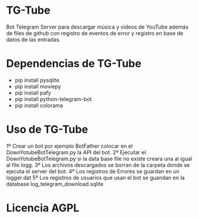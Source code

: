# TG-Tube
Bot Telegram Server para descargar música y videos de YouTube además de files de github con registro de eventos de error y registro en base de datos de las entradas.

# Dependencias de TG-Tube
+ pip install pysqlite
+ pip install moviepy
+ pip install pafy
+ pip install python-telegram-bot
+ pip install colorama

# Uso de TG-Tube
1º Crear un bot por ejemplo BotFather colocar en el DownYotubeBotTelegram.py la API del bot.
2º Ejecutar el DownYotubeBotTelegram.py si la data base file no existe creara una al igual al file logg.
3º Los archivos descargados se borran de la carpeta donde se ejecuta el server del bot.
4º Los registros de Errores se guardan en un logger.dat
5º Los registros de usuarios que usan el bot se guandan en la database log_telegram_download.sqlite

# Licencia AGPL
